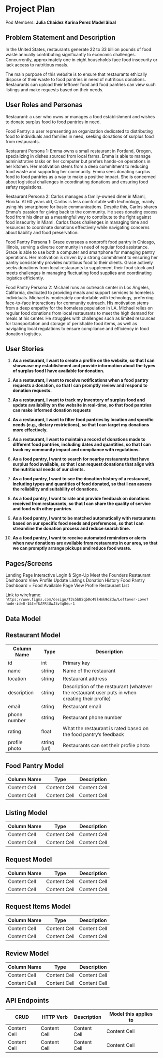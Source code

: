 # Project Plan

Pod Members: **Julia Chaidez Karina Perez Madel Sibal**

## Problem Statement and Description

In the United States, restaurants generate 22 to 33 billion pounds of food waste annually contributing significantly to economic challenges. Concurrently, approximately one in eight households face food insecurity or lack access to nutritious meals.

The main purpose of this website is to ensure that restaurants ethically dispose of their waste to food pantries in need of nutritious donations. Restaurants can upload their leftover food and food pantries can view such listings and make requests based on their needs.

## User Roles and Personas

Restaurant: a user who owns or manages a food establishment and wishes to donate surplus food to food pantries in need.

Food Pantry: a user representing an organization dedicated to distributing food to individuals and families in need, seeking donations of surplus food from restaurants.

Restaurant Persona 1: Emma owns a small restaurant in Portland, Oregon, specializing in dishes sourced from local farms. Emma is able to manage administrative tasks on her computer but prefers hands-on operations in her kitchen. Her motivation stems from a deep commitment to reducing food waste and supporting her community. Emma sees donating surplus food to food pantries as a way to make a positive impact. She is concerned about logistical challenges in coordinating donations and ensuring food safety regulations.

Restaurant Persona 2: Carlos manages a family-owned diner in Miami, Florida. At 60 years old, Carlos is less comfortable with technology, mainly using his smartphone for basic communications. Despite this, Carlos shares Emma's passion for giving back to the community. He sees donating excess food from his diner as a meaningful way to contribute to the fight against food insecurity in Miami. Carlos faces challenges in managing time and resources to coordinate donations effectively while navigating concerns about liability and food preservation.

Food Pantry Persona 1: Grace oversees a nonprofit food pantry in Chicago, Illinois, serving a diverse community in need of regular food assistance. Grace is able  to use both a computer and smartphone for managing pantry operations. Her motivation is driven by a strong commitment to ensuring her pantry consistently provides nutritious food to their clients. Grace actively seeks donations from local restaurants to supplement their food stock and meets challenges in managing fluctuating food supplies and coordinating logistics efficiently.

Food Pantry Persona 2: Michael runs an outreach center in Los Angeles, California, dedicated to providing meals and support services to homeless individuals. Michael is moderately comfortable with technology, preferring face-to-face interactions for community outreach. His motivation stems from a deep empathy for the homeless population in LA. Michael relies on regular food donations from local restaurants to meet the high demand for meals at his center. He struggles with challenges such as limited resources for transportation and storage of perishable food items, as well as navigating local regulations to ensure compliance and efficiency in food donation logistics.

## User Stories

1. **As a restaurant, I want to create a profile on the website, so that I can showcase my establishment and provide information about the types of surplus food I have available for donation.**

2. **As a restaurant, I want to receive notifications when a food pantry requests a donation, so that I can promptly review and respond to donation requests.**

3. **As a restaurant, I want to track my inventory of surplus food and update availability on the website in real-time, so that food pantries can make informed donation requests**

4. **As a restaurant, I want to filter food pantries by location and specific needs (e.g., dietary restrictions), so that I can target my donations more effectively.**

5. **As a restaurant, I want to maintain a record of donations made to different food pantries, including dates and quantities, so that I can track my community impact and compliance with regulations.**

6. **As a food pantry, I want to search for nearby restaurants that have surplus food available, so that I can request donations that align with the nutritional needs of our clients.**

7. **As a food pantry, I want to see the donation history of a restaurant, including types and quantities of food donated, so that I can assess the reliability and suitability of donations.**

8. **As a food pantry, I want to rate and provide feedback on donations received from restaurants, so that I can share the quality of service and food with other pantries.**

9. **As a food pantry, I want to be matched automatically with restaurants based on our specific food needs and preferences, so that I can streamline the donation process and reduce search time.**

10. **As a food pantry, I want to receive automated reminders or alerts when new donations are available from restaurants in our area, so that we can promptly arrange pickups and reduce food waste.**

## Pages/Screens

Landing Page
Interactive Login & Sign-Up
Meet the Founders
Restaurant Dashboard
View Profile
Update Listings
Donation History
Food Pantry Dashboard + Food Available Page
View Profile
Restaurant List

Link to wireframe:
`https://www.figma.com/design/T3s5bBSqb0c49lHmk9dZdw/Leftover-Love?node-id=0-1&t=fUAFR4UwJSv4q8eu-1`

## Data Model

## Restaurant Model

| Column Name   | Type          | Description   |
| ------------- | ------------- | ------------- |
| id  | int  | Primary key  |
| name  | string  | Name of the restaurant  |
| location  | string  | Restaurant address  |
| description  | string  | Description of the restaurant (whatever the restaurant user puts in when creating their profile)  |
| email  | string  | Restaurant email  |
| phone number  | string  | Restaurant phone number  |
| rating  | float  | What the restaurant is rated based on the food pantry’s feedback  |
| profile photo  | string (url)  | Restaurants can set their profile photo  |

## Food Pantry Model

| Column Name   | Type          | Description   |
| ------------- | ------------- | ------------- |
| Content Cell  | Content Cell  | Content Cell  |
| Content Cell  | Content Cell  | Content Cell  |

## Listing Model

| Column Name   | Type          | Description   |
| ------------- | ------------- | ------------- |
| Content Cell  | Content Cell  | Content Cell  |
| Content Cell  | Content Cell  | Content Cell  |

## Request Model

| Column Name   | Type          | Description   |
| ------------- | ------------- | ------------- |
| Content Cell  | Content Cell  | Content Cell  |
| Content Cell  | Content Cell  | Content Cell  |

## Request Items Model

| Column Name   | Type          | Description   |
| ------------- | ------------- | ------------- |
| Content Cell  | Content Cell  | Content Cell  |
| Content Cell  | Content Cell  | Content Cell  |

## Review Model

| Column Name   | Type          | Description   |
| ------------- | ------------- | ------------- |
| Content Cell  | Content Cell  | Content Cell  |
| Content Cell  | Content Cell  | Content Cell  |

## API Endpoints

| CRUD          | HTTP Verb     | Description   | Model this applies to   |
| ------------- | ------------- | ------------- | ----------------------- |
| Content Cell  | Content Cell  | Content Cell  | Content Cell            |
| Content Cell  | Content Cell  | Content Cell  | Content Cell            |
